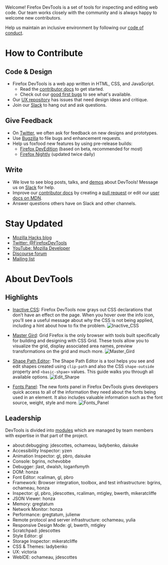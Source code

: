 Welcome! Firefox DevTools is a set of tools for inspecting and editing web code. Our team works closely with the community and is always happy to welcome new contributors.

Help us maintain an inclusive environment by following our [code of conduct](CODE_OF_CONDUCT.md).

# How to Contribute

## Code & Design
- Firefox DevTools is a web app written in HTML, CSS, and JavaScript.
    - Read the [contributor docs](https://firefox-source-docs.mozilla.org/devtools/) to get started.
    - Check out our [good first bugs](https://bugs.firefox-dev.tools/?easy&tool=all) to see what's available.
- Our [UX repository](https://github.com/firefox-devtools/ux) has issues that need design ideas and critique.
- Join our [Slack](https://devtools-html-slack.herokuapp.com/) to hang out and ask questions.

## Give Feedback
- On [Twitter](https://twitter.com/FirefoxDevTools), we often ask for feedback on new designs and prototypes.
- Use [Bugzilla](https://bugzilla.mozilla.org/enter_bug.cgi?product=DevTools) to file bugs and enhancement requests.
- Help us foxfood new features by using pre-release builds:
    - [Firefox DevEdition](https://www.mozilla.org/firefox/developer/) (based on beta, recommended for most)
    - [Firefox Nightly](https://www.mozilla.org/firefox/channel/desktop/#nightly) (updated twice daily)

## Write
- We love to see blog posts, talks, and [demos](https://github.com/firefox-devtools/demos) about DevTools! Message us on [Slack](https://devtools-html-slack.herokuapp.com/) for help.
- Improve our [contributor docs](https://firefox-source-docs.mozilla.org/devtools/) by creating a [pull request](https://github.com/mozilla/gecko-dev/tree/master/devtools) or edit our [user docs on MDN](https://developer.mozilla.org/en-US/docs/Tools).
- Answer questions others have on Slack and other channels.

# Stay Updated

* [Mozilla Hacks blog](https://hacks.mozilla.org/category/developer-tools/)
* [Twitter: @FirefoxDevTools](https://twitter.com/FirefoxDevTools)
* [YouTube: Mozilla Developer](https://www.youtube.com/channel/UCh5UlGiu9d6LegIeUCW4N1w)
* [Discourse forum](https://discourse.mozilla-community.org/c/devtools)
* [Mailing list](https://groups.google.com/forum/#!forum/mozilla.dev.developer-tools)

# About DevTools

## Highlights

* [Inactive CSS](https://hacks.mozilla.org/2019/10/firefox-70-a-bountiful-release-for-all/#developertools):
 Firefox DevTools now grays out CSS declarations that don’t have an effect on the page. When you hover over the info icon, you’ll see a useful message about why the CSS is not being applied, including a hint about how to fix the problem.
 ![Inactive_CSS](https://www.mozilla.org/media/img/firefox/developer/hero-inactive-css.40a2e0b8ddb1.png) 

* [Master Gird](https://mozilladevelopers.github.io/playground/css-grid/):
 Grid Firefox is the only browser with tools built specifically for building and designing with CSS Grid. These tools allow you to visualize the grid, display associated area names, preview transformations on the grid and much more.
 ![Master_Gird](https://www.mozilla.org/media/img/firefox/developer/hero-cssgrid-ani.c0a7ace9dbf7.gif)

* [Shape Path Editor](https://developer.mozilla.org/ko/docs/Tools/Page_Inspector/How_to/Edit_CSS_shapes):
The Shape Path Editor is a tool helps you see and edit shapes created using `clip-path` and also the CSS `shape-outside` property and  `<basic-shpae>` values. This guide walks you through all available options.
![Edit_Sharpe](https://www.mozilla.org/media/img/firefox/developer/hero-clip-ani.84bcdc90782a.gif)

* [Fonts Panel](https://developer.mozilla.org/ko/docs/Tools/Page_Inspector/How_to/Edit_fonts):
 The new fonts panel in Firefox DevTools gives developers quick access to all of the information they need about the fonts being used in an element. It also includes valuable information such as the font source, weight, style and more.
  ![Fonts_Panel](https://www.mozilla.org/media/img/firefox/developer/hero-fonts.0e574b98aa63.gif)

## Leadership

DevTools is divided into [modules](https://wiki.mozilla.org/Modules) which are managed by team members with expertise in that part of the project.

* about:debugging: jdescottes, ochameau, ladybenko, daisuke
* Accessibility Inspector: yzen
* Animation Inspector: gl, pbro, daisuke
* Console: bgrins, nchevobbe
* Debugger: jlast, dwalsh, loganfsmyth
* DOM: honza
* Font Editor: rcaliman, gl, pbro
* Framework: Browser integration, toolbox, and test infrastructure: bgrins, ochameau, honza
* Inspector: gl, pbro, jdescottes, rcaliman, mtigley, bwerth, mikeratcliffe
* JSON Viewer: honza
* Memory: gregtatum
* Network Monitor: honza
* Performance: gregtatum, julienw
* Remote protocol and server infrastructure: ochameau, yulia
* Responsive Design Mode: gl, bwerth, mtigley
* Scratchpad: jdescottes
* Style Editor: gl
* Storage Inspector: mikeratcliffe
* CSS & Themes: ladybenko
* UX: victoria
* WebIDE: ochameau, jdescottes
